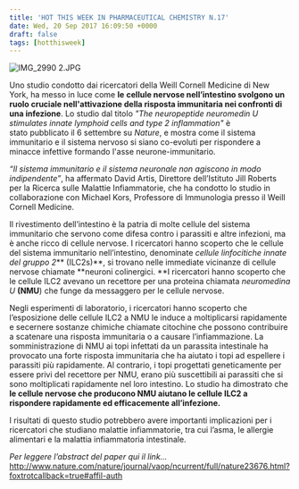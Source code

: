 ```yaml
---
title: 'HOT THIS WEEK IN PHARMACEUTICAL CHEMISTRY N.17'
date: Wed, 20 Sep 2017 16:09:50 +0000
draft: false
tags: [hotthisweek]
---
```


![IMG_2990 2.JPG](https://silviavernotico.files.wordpress.com/2017/09/img_2990-2.jpg)

Uno studio condotto dai ricercatori della Weill Cornell Medicine di New York, ha messo in luce come **le** **cellule nervose nell’intestino svolgono un ruolo cruciale nell'attivazione della risposta immunitaria nei confronti di una infezione**. Lo studio dal titolo _"The neuropeptide neuromedin U stimulates innate lymphoid cells and type 2 inflammation"_ è stato pubblicato il 6 settembre su _Nature_, e mostra come il sistema immunitario e il sistema nervoso si siano co-evoluti per rispondere a minacce infettive formando l'asse neurone-immunitario.

_“Il sistema immunitario e il sistema neuronale non agiscono in modo indipendente”_, ha affermato David Artis, Direttore dell’Istituto Jill Roberts per la Ricerca sulle Malattie Infiammatorie, che ha condotto lo studio in collaborazione con Michael Kors, Professore di Immunologia presso il Weill Cornell Medicine.

Il rivestimento dell’intestino è la patria di molte cellule del sistema immunitario che servono come difesa contro i parassiti e altre infezioni, ma è anche ricco di cellule nervose. I ricercatori hanno scoperto che le cellule del sistema immunitario nell’intestino, denominate _cellule linfocitiche innate del gruppo 2_** (ILC2s)**, si trovano nelle immediate vicinanze di cellule nervose chiamate **neuroni colinergici. **I ricercatori hanno scoperto che le cellule ILC2 avevano un recettore per una proteina chiamata _neuromedina U_ **(NMU**) che funge da messaggero per le cellule nervose.

Negli esperimenti di laboratorio, i ricercatori hanno scoperto che l’esposizione delle cellule ILC2 a NMU le induce a moltiplicarsi rapidamente e secernere sostanze chimiche chiamate citochine che possono contribuire a scatenare una risposta immunitaria o a causare l’infiammazione. La somministrazione di NMU ai topi infettati da un parassita intestinale ha provocato una forte risposta immunitaria che ha aiutato i topi ad espellere i parassiti più rapidamente. Al contrario, i topi progettati geneticamente per essere privi del recettore per NMU, erano più suscettibili ai parassiti che si sono moltiplicati rapidamente nel loro intestino. Lo studio ha dimostrato che **le cellule nervose che producono NMU aiutano le cellule ILC2 a rispondere rapidamente ed efficacemente all’infezione.**

I risultati di questo studio potrebbero avere importanti implicazioni per i ricercatori che studiano malattie infiammatorie, tra cui l’asma, le allergie alimentari e la malattia infiammatoria intestinale.

_Per leggere l’abstract del paper qui il link…_ http://www.nature.com/nature/journal/vaop/ncurrent/full/nature23676.html?foxtrotcallback=true#affil-auth